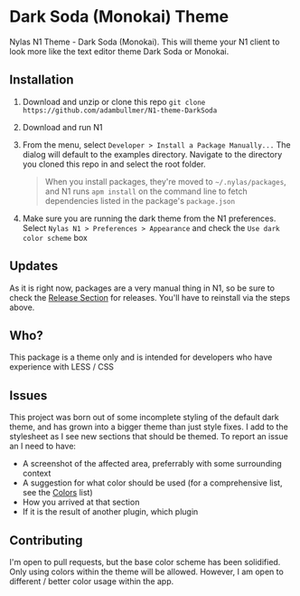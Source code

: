 Dark Soda (Monokai) Theme
=========================
Nylas N1 Theme - Dark Soda (Monokai). This will theme your N1 client to look more like the text editor
theme Dark Soda or Monokai.

Installation
------------

1. Download and unzip or clone this repo `git clone https://github.com/adambullmer/N1-theme-DarkSoda`

1. Download and run N1

1. From the menu, select `Developer > Install a Package Manually...`
   The dialog will default to the examples directory. Navigate to the directory you
   cloned this repo in and select the root folder.

   > When you install packages, they're moved to `~/.nylas/packages`,
   > and N1 runs `apm install` on the command line to fetch dependencies
   > listed in the package's `package.json`

1. Make sure you are running the dark theme from the N1 preferences.
   Select `Nylas N1 > Preferences > Appearance` and check the `Use dark color scheme` box


Updates
-------
As it is right now, packages are a very manual thing in N1, so be sure to check the [Release Section](https://github.com/adambullmer/N1-theme-DarkSoda/releases)
for releases. You'll have to reinstall via the steps above.


Who?
----
This package is a theme only and is intended for developers who have experience with LESS / CSS


Issues
------
This project was born out of some incomplete styling of the default dark theme, and has grown into a bigger
theme than just style fixes. I add to the stylesheet as I see new sections that should be themed.
To report an issue an I need to have:

- A screenshot of the affected area, preferrably with some surrounding context
- A suggestion for what color should be used (for a comprehensive list, see the [Colors](https://github.com/adambullmer/N1-theme-DarkSoda/blob/master/stylesheets/colors.less) list)
- How you arrived at that section
- If it is the result of another plugin, which plugin

Contributing
------------
I'm open to pull requests, but the base color scheme has been solidified. Only using colors within the theme
will be allowed. However, I am open to different / better color usage within the app.
